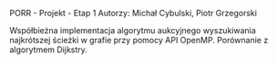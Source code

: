 PORR - Projekt - Etap 1
Autorzy: Michał Cybulski, Piotr Grzegorski

Współbieżna implementacja algorytmu aukcyjnego wyszukiwania najkrótszej 
ścieżki w grafie przy pomocy API OpenMP. Porównanie z algorytmem Dijkstry.


